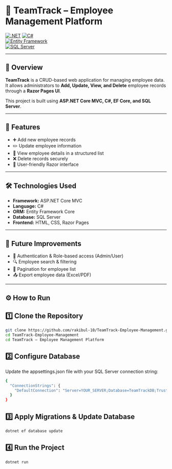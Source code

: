 # 📌 TeamTrack – Employee Management Platform  

[![.NET](https://img.shields.io/badge/.NET%208.0-blueviolet)](https://dotnet.microsoft.com/)
[![C#](https://img.shields.io/badge/Language-C%23-green)](https://learn.microsoft.com/en-us/dotnet/csharp/)  
[![Entity Framework](https://img.shields.io/badge/Entity%20Framework-Core-orange)](https://learn.microsoft.com/en-us/ef/core/)  
[![SQL Server](https://img.shields.io/badge/Database-SQL%20Server-red)](https://www.microsoft.com/en-us/sql-server)  

---

## 📖 Overview  
**TeamTrack** is a CRUD-based web application for managing employee data.  
It allows administrators to **Add, Update, View, and Delete** employee records through a **Razor Pages UI**.  

This project is built using **ASP.NET Core MVC, C#, EF Core, and SQL Server**.  

---

## 🚀 Features  
- ➕ Add new employee records  
- ✏️ Update employee information  
- 👀 View employee details in a structured list  
- ❌ Delete records securely  
- 🎨 User-friendly Razor interface  

---

## 🛠️ Technologies Used  
- **Framework:** ASP.NET Core MVC  
- **Language:** C#  
- **ORM:** Entity Framework Core  
- **Database:** SQL Server  
- **Frontend:** HTML, CSS, Razor Pages  

---
## 📌 Future Improvements

- 🔐 Authentication & Role-based access (Admin/User)
- 🔍 Employee search & filtering
- 📑 Pagination for employee list
- 📤 Export employee data (Excel/PDF)

---

## ⚙️ How to Run  

## 1️⃣ Clone the Repository  
```bash
git clone https://github.com/rakibul-10/TeamTrack-Employee-Management.git
cd TeamTrack-Employee-Management
cd TeamTrack – Employee Management Platform
```
## 2️⃣ Configure Database
Update the appsettings.json file with your SQL Server connection string:
```bash
{
  "ConnectionStrings": {
    "DefaultConnection": "Server=YOUR_SERVER;Database=TeamTrackDB;Trusted_Connection=True;"
  }
}
```
## 3️⃣ Apply Migrations & Update Database
```bash
dotnet ef database update
```
## 4️⃣ Run the Project
```bash
dotnet run
```
